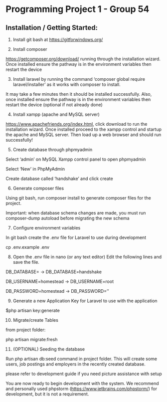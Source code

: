 <h1>Programming Project 1 - Group 54</h1>

<h2> Installation / Getting Started: </h2>

1. Install git bash at https://gitforwindows.org/

2. Install composer 

https://getcomposer.org/download/
running through the installation wizard. Once installed ensure the pathway is in the environment variables then restart the device 

3. Install laravel by running the command ‘composer global require laravel/installer’ as it works with composer to install. 

It may take a few minutes then it should be installed successfully. Also, once installed ensure the pathway is in the environment variables then restart the device (optional if not already done)  

4. Install xampp (apache and MySQL server)

https://www.apachefriends.org/index.html, click download to run the installation wizard. Once installed proceed to the xampp control and startup the apache and MySQL server. Then load up a web browser and should run successfully!

5. Create database through phpmyadmin

Select ‘admin’ on MySQL Xampp control panel to open phpmyadmin

Select ‘New’ in PhpMyAdmin

Create database called ‘handshake’ and click create

6. Generate composer files

Using git bash, run composer install to generate composer files for the project.

Important: when database schema changes are made, you must run composer-dump autoload before migrating the new schema

7. Configure environment variables

In git bash create the .env file for Laravel to use during development 

cp .env.example .env

8. Open the .env file in nano (or any text editor)
Edit the following lines and save the file.

DB_DATABASE= -> DB_DATABASE=handshake

DB_USERNAME=homestead -> DB_USERNAME=root

DB_PASSWORD=homestead -> DB_PASSWORD=’’

9. Generate a new Application Key for Laravel to use with the application

$php artisan key:generate

10. Migrate/create Tables

from project folder:

php artisan migrate:fresh

11. (OPTIONAL) Seeding the database

Run php artisan db:seed command in project folder. This will create some users, job postings and employers in the recently created database.

please refer to development guide if you need picture assistance with setup

You are now ready to begin development with the system. We recommend and personally used phpstorm (https://www.jetbrains.com/phpstorm/) for development, but it is not a requirement.	
